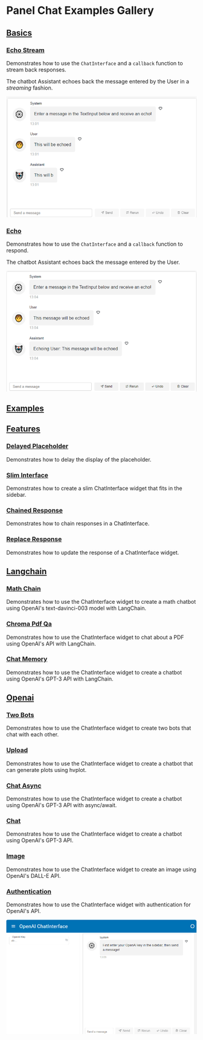  
# Panel Chat Examples Gallery

## [Basics](basics)

### [Echo Stream](basics/echo_stream.py)

Demonstrates how to use the `ChatInterface` and a `callback` function to stream back responses.

The chatbot Assistant echoes back the message entered by the User in a *streaming* fashion.

<img src="../assets/thumbnails/echo_stream.png" alt="Echo Stream" style="max-height: 400px; max-width: 100%;">

### [Echo](basics/echo.py)

Demonstrates how to use the `ChatInterface` and a `callback` function to respond.

The chatbot Assistant echoes back the message entered by the User.

<img src="../assets/thumbnails/echo.png" alt="Echo" style="max-height: 400px; max-width: 100%;">

## [Examples](.)

## [Features](features)

### [Delayed Placeholder](features/delayed_placeholder.py)

Demonstrates how to delay the display of the placeholder.

### [Slim Interface](features/slim_interface.py)

Demonstrates how to create a slim ChatInterface widget that fits in the sidebar.

### [Chained Response](features/chained_response.py)

Demonstrates how to chain responses in a ChatInterface.

### [Replace Response](features/replace_response.py)

Demonstrates how to update the response of a ChatInterface widget.

## [Langchain](langchain)

### [Math Chain](langchain/math_chain.py)

Demonstrates how to use the ChatInterface widget to create
a math chatbot using OpenAI's text-davinci-003 model with LangChain.

### [Chroma Pdf Qa](langchain/chroma_pdf_qa.py)

Demonstrates how to use the ChatInterface widget to chat about a PDF using
OpenAI's API with LangChain.

### [Chat Memory](langchain/chat_memory.py)

Demonstrates how to use the ChatInterface widget to create a chatbot using
OpenAI's GPT-3 API with LangChain.

## [Openai](openai)

### [Two Bots](openai/two_bots.py)

Demonstrates how to use the ChatInterface widget to create two bots that
chat with each other.

### [Upload](openai/upload.py)

Demonstrates how to use the ChatInterface widget to create a chatbot
that can generate plots using hvplot.

### [Chat Async](openai/chat_async.py)

Demonstrates how to use the ChatInterface widget to create a chatbot using
OpenAI's GPT-3 API with async/await.

### [Chat](openai/chat.py)

Demonstrates how to use the ChatInterface widget to create a chatbot using
OpenAI's GPT-3 API.

### [Image](openai/image.py)

Demonstrates how to use the ChatInterface widget to create an image using
OpenAI's DALL-E API.

### [Authentication](openai/authentication.py)

Demonstrates how to use the ChatInterface widget with authentication for
OpenAI's API.

<img src="../assets/thumbnails/authentication.png" alt="Authentication" style="max-height: 400px; max-width: 100%;">
